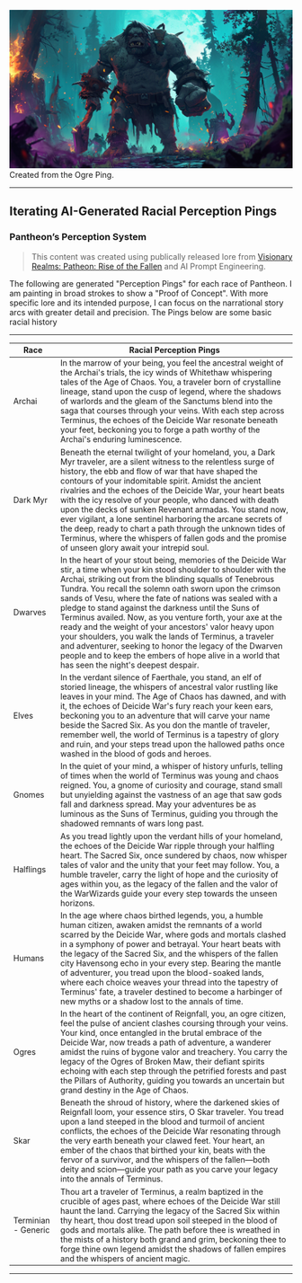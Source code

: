 ![Archai Ping](Images/ogre_ping.png)
Created from the Ogre Ping.

---
## Iterating AI-Generated Racial Perception Pings
### Pantheon’s Perception System 
>This content was created using publically released lore from [Visionary Realms: Patheon: Rise of the Fallen](https://www.pantheonmmo.com/) and AI Prompt Engineering.

The following are generated "Perception Pings" for each race of Pantheon. I am painting in broad strokes to show a "Proof of Concept". With more specific lore and its intended purpose, I can focus on the narrational story arcs with greater detail and precision.  The Pings below are some basic racial history

---
 
| Race | Racial Perception Pings |
|----------|-----------|
| Archai | In the marrow of your being, you feel the ancestral weight of the Archai's trials, the icy winds of Whitethaw whispering tales of the Age of Chaos. You, a traveler born of crystalline lineage, stand upon the cusp of legend, where the shadows of warlords and the gleam of the Sanctums blend into the saga that courses through your veins. With each step across Terminus, the echoes of the Deicide War resonate beneath your feet, beckoning you to forge a path worthy of the Archai's enduring luminescence. |
| Dark Myr | Beneath the eternal twilight of your homeland, you, a Dark Myr traveler, are a silent witness to the relentless surge of history, the ebb and flow of war that have shaped the contours of your indomitable spirit. Amidst the ancient rivalries and the echoes of the Deicide War, your heart beats with the icy resolve of your people, who danced with death upon the decks of sunken Revenant armadas. You stand now, ever vigilant, a lone sentinel harboring the arcane secrets of the deep, ready to chart a path through the unknown tides of Terminus, where the whispers of fallen gods and the promise of unseen glory await your intrepid soul. |
| Dwarves | In the heart of your stout being, memories of the Deicide War stir, a time when your kin stood shoulder to shoulder with the Archai, striking out from the blinding squalls of Tenebrous Tundra. You recall the solemn oath sworn upon the crimson sands of Vesu, where the fate of nations was sealed with a pledge to stand against the darkness until the Suns of Terminus availed. Now, as you venture forth, your axe at the ready and the weight of your ancestors' valor heavy upon your shoulders, you walk the lands of Terminus, a traveler and adventurer, seeking to honor the legacy of the Dwarven people and to keep the embers of hope alive in a world that has seen the night's deepest despair. |
| Elves | In the verdant silence of Faerthale, you stand, an elf of storied lineage, the whispers of ancestral valor rustling like leaves in your mind. The Age of Chaos has dawned, and with it, the echoes of Deicide War's fury reach your keen ears, beckoning you to an adventure that will carve your name beside the Sacred Six. As you don the mantle of traveler, remember well, the world of Terminus is a tapestry of glory and ruin, and your steps tread upon the hallowed paths once washed in the blood of gods and heroes. |
| Gnomes | In the quiet of your mind, a whisper of history unfurls, telling of times when the world of Terminus was young and chaos reigned. You, a gnome of curiosity and courage, stand small but unyielding against the vastness of an age that saw gods fall and darkness spread. May your adventures be as luminous as the Suns of Terminus, guiding you through the shadowed remnants of wars long past. |
| Halflings | As you tread lightly upon the verdant hills of your homeland, the echoes of the Deicide War ripple through your halfling heart. The Sacred Six, once sundered by chaos, now whisper tales of valor and the unity that your feet may follow. You, a humble traveler, carry the light of hope and the curiosity of ages within you, as the legacy of the fallen and the valor of the WarWizards guide your every step towards the unseen horizons.
| Humans | In the age where chaos birthed legends, you, a humble human citizen, awaken amidst the remnants of a world scarred by the Deicide War, where gods and mortals clashed in a symphony of power and betrayal. Your heart beats with the legacy of the Sacred Six, and the whispers of the fallen city Havensong echo in your every step. Bearing the mantle of adventurer, you tread upon the blood-soaked lands, where each choice weaves your thread into the tapestry of Terminus' fate, a traveler destined to become a harbinger of new myths or a shadow lost to the annals of time. |
| Ogres | In the heart of the continent of Reignfall, you, an ogre citizen, feel the pulse of ancient clashes coursing through your veins. Your kind, once entangled in the brutal embrace of the Deicide War, now treads a path of adventure, a wanderer amidst the ruins of bygone valor and treachery. You carry the legacy of the Ogres of Broken Maw, their defiant spirits echoing with each step through the petrified forests and past the Pillars of Authority, guiding you towards an uncertain but grand destiny in the Age of Chaos. |
| Skar | Beneath the shroud of history, where the darkened skies of Reignfall loom, your essence stirs, O Skar traveler. You tread upon a land steeped in the blood and turmoil of ancient conflicts, the echoes of the Deicide War resonating through the very earth beneath your clawed feet. Your heart, an ember of the chaos that birthed your kin, beats with the fervor of a survivor, and the whispers of the fallen—both deity and scion—guide your path as you carve your legacy into the annals of Terminus. |
| Terminian - Generic | Thou art a traveler of Terminus, a realm baptized in the crucible of ages past, where echoes of the Deicide War still haunt the land. Carrying the legacy of the Sacred Six within thy heart, thou dost tread upon soil steeped in the blood of gods and mortals alike. The path before thee is wreathed in the mists of a history both grand and grim, beckoning thee to forge thine own legend amidst the shadows of fallen empires and the whispers of ancient magic. |

---

